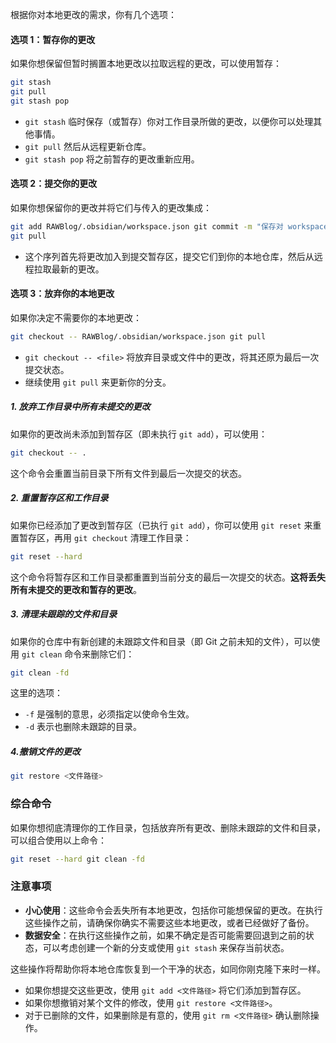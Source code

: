 根据你对本地更改的需求，你有几个选项：

#### 选项 1：暂存你的更改

如果你想保留但暂时搁置本地更改以拉取远程的更改，可以使用暂存：

```bash
git stash 
git pull 
git stash pop
```

- `git stash` 临时保存（或暂存）你对工作目录所做的更改，以便你可以处理其他事情。
- `git pull` 然后从远程更新仓库。
- `git stash pop` 将之前暂存的更改重新应用。

#### 选项 2：提交你的更改

如果你想保留你的更改并将它们与传入的更改集成：


```bash
git add RAWBlog/.obsidian/workspace.json git commit -m "保存对 workspace.json 的本地更改" 
git pull
```

- 这个序列首先将更改加入到提交暂存区，提交它们到你的本地仓库，然后从远程拉取最新的更改。
#### 选项 3：放弃你的本地更改

如果你决定不需要你的本地更改：
```bash
git checkout -- RAWBlog/.obsidian/workspace.json git pull
```
- `git checkout -- <file>` 将放弃目录或文件中的更改，将其还原为最后一次提交状态。
- 继续使用 `git pull` 来更新你的分支。
##### 1. 放弃工作目录中所有未提交的更改

如果你的更改尚未添加到暂存区（即未执行 `git add`），可以使用：
```bash
git checkout -- .
```
这个命令会重置当前目录下所有文件到最后一次提交的状态。
##### 2. 重置暂存区和工作目录

如果你已经添加了更改到暂存区（已执行 `git add`），你可以使用 `git reset` 来重置暂存区，再用 `git checkout` 清理工作目录：
```bash
git reset --hard
```
这个命令将暂存区和工作目录都重置到当前分支的最后一次提交的状态。**这将丢失所有未提交的更改和暂存的更改**。
##### 3. 清理未跟踪的文件和目录

如果你的仓库中有新创建的未跟踪文件和目录（即 Git 之前未知的文件），可以使用 `git clean` 命令来删除它们：
```bash
git clean -fd
```
这里的选项：
- `-f` 是强制的意思，必须指定以使命令生效。
- `-d` 表示也删除未跟踪的目录。
##### 4.撤销文件的更改
```bash
git restore <文件路径>
```
### 综合命令
如果你想彻底清理你的工作目录，包括放弃所有更改、删除未跟踪的文件和目录，可以组合使用以上命令：
```bash
git reset --hard git clean -fd
```

### 注意事项

- **小心使用**：这些命令会丢失所有本地更改，包括你可能想保留的更改。在执行这些操作之前，请确保你确实不需要这些本地更改，或者已经做好了备份。
- **数据安全**：在执行这些操作之前，如果不确定是否可能需要回退到之前的状态，可以考虑创建一个新的分支或使用 `git stash` 来保存当前状态。

这些操作将帮助你将本地仓库恢复到一个干净的状态，如同你刚克隆下来时一样。

- 如果你想提交这些更改，使用 `git add <文件路径>` 将它们添加到暂存区。
- 如果你想撤销对某个文件的修改，使用 `git restore <文件路径>`。
- 对于已删除的文件，如果删除是有意的，使用 `git rm <文件路径>` 确认删除操作。